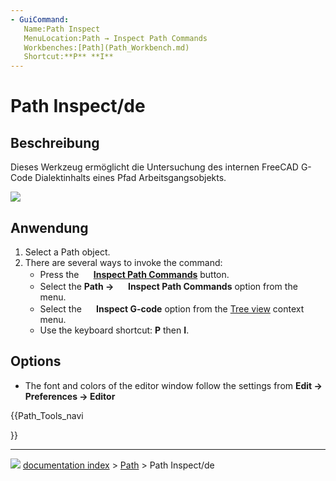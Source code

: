 ```yaml
---
- GuiCommand:
   Name:Path Inspect
   MenuLocation:Path → Inspect Path Commands
   Workbenches:[Path](Path_Workbench.md)
   Shortcut:**P** **I**
---
```


# Path Inspect/de



## Beschreibung


<div class="mw-translate-fuzzy">

Dieses Werkzeug ermöglicht die Untersuchung des internen FreeCAD G-Code Dialektinhalts eines Pfad Arbeitsgangsobjekts.


</div>

![](images/Path_inspector.jpg )



## Anwendung

1.  Select a Path object.
2.  There are several ways to invoke the command:
    -   Press the **<img src="images/Path_Inspect.svg" width=16px> [Inspect Path Commands](Path_Inspect.md)** button.
    -   Select the **Path → <img src="images/Path_Inspect.svg" width=16px> Inspect Path Commands** option from the menu.
    -   Select the **<img src="images/Path_Inspect.svg" width=16px> Inspect G-code** option from the [Tree view](Tree_view.md) context menu.
    -   Use the keyboard shortcut: **P** then **I**.

## Options

-   The font and colors of the editor window follow the settings from **Edit → Preferences → Editor**





{{Path_Tools_navi

}}



---
![](images/Right_arrow.png) [documentation index](../README.md) > [Path](Path_Workbench.md) > Path Inspect/de
